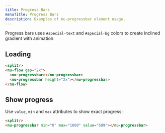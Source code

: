 ```yaml
---
title: Progress Bars
menuTitle: Progress Bars
description: Examples of nu-progressbar element usage.
---
```


Progress bars uses `#special-text` and `#special-bg` colors to create inclined gradient with animation.

## Loading

```html
<split/>
<nu-flow gap="2x">
  <nu-progressbar></nu-progressbar>
  <nu-progressbar height="2x"></nu-progressbar>
</nu-flow>
```

## Show progress

Use `value`, `min` and `max` attributes to show exact progress:

```html
<split/>
<nu-progressbar min="0" max="1000" value="689"></nu-progressbar>
```
